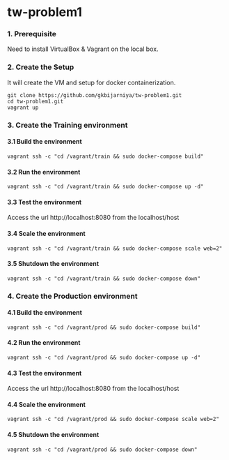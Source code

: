 # tw-problem1

### 1. Prerequisite

Need to install VirtualBox & Vagrant on the local box.

### 2. Create the Setup

It will create the VM and setup for docker containerization.  
```
git clone https://github.com/gkbijarniya/tw-problem1.git
cd tw-problem1.git
vagrant up
```

### 3. Create the Training environment

#### 3.1 Build the environment

```
vagrant ssh -c "cd /vagrant/train && sudo docker-compose build"
```

#### 3.2 Run the environment

```
vagrant ssh -c "cd /vagrant/train && sudo docker-compose up -d"
```

#### 3.3 Test the environment

Access the url http://localhost:8080 from the localhost/host


#### 3.4 Scale the environment

```
vagrant ssh -c "cd /vagrant/train && sudo docker-compose scale web=2"
```

#### 3.5 Shutdown the environment

```
vagrant ssh -c "cd /vagrant/train && sudo docker-compose down"
```


### 4. Create the Production environment

#### 4.1 Build the environment

```
vagrant ssh -c "cd /vagrant/prod && sudo docker-compose build"
```

#### 4.2 Run the environment

```
vagrant ssh -c "cd /vagrant/prod && sudo docker-compose up -d"
```

#### 4.3 Test the environment

Access the url http://localhost:8080 from the localhost/host


#### 4.4 Scale the environment

```
vagrant ssh -c "cd /vagrant/prod && sudo docker-compose scale web=2"
```

#### 4.5 Shutdown the environment

```
vagrant ssh -c "cd /vagrant/prod && sudo docker-compose down"
```

